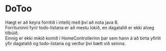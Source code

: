 # DoToo

Hægt er að keyra forritið í intellij með því að nota java 8.  
Forrituninni fyrir todo-listana er að mestu lokið, en dagatalið er ekki alveg tilbúið.  
Einnig er ekki mikið komið í HomeControllerinn þar sem hann á að birta yfirlit yfir dagatalið og todo-listana og verður því bætt við seinna.  
